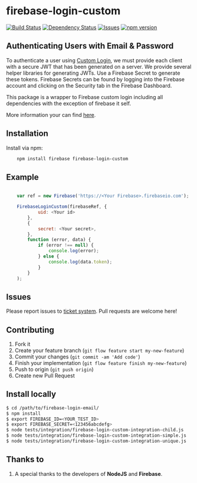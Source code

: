 firebase-login-custom
=====================

[![Build Status](https://travis-ci.org/vergissberlin/firebase-login-custom.svg)](https://travis-ci.org/vergissberlin/firebase-login-custom)
[![Dependency Status](https://gemnasium.com/vergissberlin/firebase-login-custom.svg)](https://gemnasium.com/vergissberlin/firebase-login-custom)
[![Issues](http://img.shields.io/github/issues/vergissberlin/firebase-login-custom.svg)]( https://github.com/vergissberlin/firebase-login-custom/issues "GitHub ticket system")
[![npm version](https://img.shields.io/npm/v/firebase-login-custom.png)](https://npmjs.org/package/firebase-login-custom "View this project on npm")


Authenticating Users with Email & Password
------------------------------------------

To authenticate a user using [Custom Login](https://www.firebase.com/docs/web/guide/login/custom.html),
we must provide each client with a secure JWT that has been generated on a server.
We provide several helper libraries for generating JWTs.
Use a Firebase Secret to generate these tokens. Firebase Secrets can be found by logging into the
Firebase account and clicking on the Security tab in the Firebase Dashboard.

This package is a wrapper to Firebase custom login including all dependencies
with the exception of firebase it self.

More information your can find [here](https://www.firebase.com/docs/web/guide/login/custom.html).

Installation
------------

Install via npm:

```bash
    npm install firebase firebase-login-custom
```

Example
-------

```javascript

    var ref = new Firebase('https://<Your Firebase>.firebaseio.com');

    FirebaseLoginCustom(firebaseRef, {
            uid: <Your id>
        },
        {
            secret: <Your secret>,
        },
        function (error, data) {
            if (error !== null) {
                console.log(error);
            } else {
                console.log(data.token);
            }
        }
    );
```

Issues
------

Please report issues to [ticket system](https://github.com/vergissberlin/firebase-login-custom/issues).
Pull requests are welcome here!


Contributing
------------

1. Fork it
2. Create your feature branch (`git flow feature start my-new-feature`)
3. Commit your changes (`git commit -am 'Add code'`)
4. Finish your implementation (`git flow feature finish my-new-feature`)
4. Push to origin (`git push origin`)
5. Create new Pull Request

Install locally
---------------

```bash
$ cd /path/to/firebase-login-email/
$ npm install
$ export FIREBASE_ID=<YOUR_TEST_ID>
$ export FIREBASE_SECRET=<123456abcdefg>
$ node tests/integration/firebase-login-custom-integration-child.js
$ node tests/integration/firebase-login-custom-integration-simple.js
$ node tests/integration/firebase-login-custom-integration-unique.js
```

<a name="thanks"></a>
Thanks to
---------
1. A special thanks to the developers of **NodeJS** and **Firebase**.
